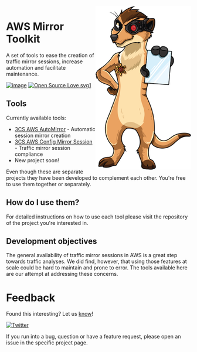 <img align="right" width="260" height="447" src="./assets/imgs/mirror-officer-mascot-small.png">

# AWS Mirror Toolkit

A set of tools to ease the creation of traffic mirror sessions, increase automation and facilitate maintenance.

[![image](https://img.shields.io/badge/BuiltOn-AWS-orange)](#)
[![Open Source Love svg1](https://badges.frapsoft.com/os/v1/open-source.svg?v=103)](https://github.com/ellerbrock/open-source-badges/)

## Tools

Currently available tools:

* [3CS AWS AutoMirror](https://github.com/3CORESec/AWS-AutoMirror) - Automatic session mirror creation
* [3CS AWS Config Mirror Session](https://github.com/3CORESec/AWS-Config-MirrorSession) - Traffic mirror session compliance
* New project soon!

Even though these are separate projects they have been developed to complement each other. You're free to use them together or separately. 

## How do I use them?

For detailed instructions on how to use each tool please visit the repository of the project you're interested in. 

## Development objectives

The general availability of traffic mirror sessions in AWS is a great step towards traffic analyses. We did find, however, that using those features at scale could be hard to maintain and prone to error. The tools available here are our attempt at addressing these concerns.

# Feedback
Found this interesting? Let us [know](https://twitter.com/3CORESec)!

[![Twitter](https://img.shields.io/twitter/follow/3CORESec.svg?style=social&label=Follow)](https://twitter.com/3CORESec)

If you run into a bug, question or have a feature request, please open an issue in the specific project page.
